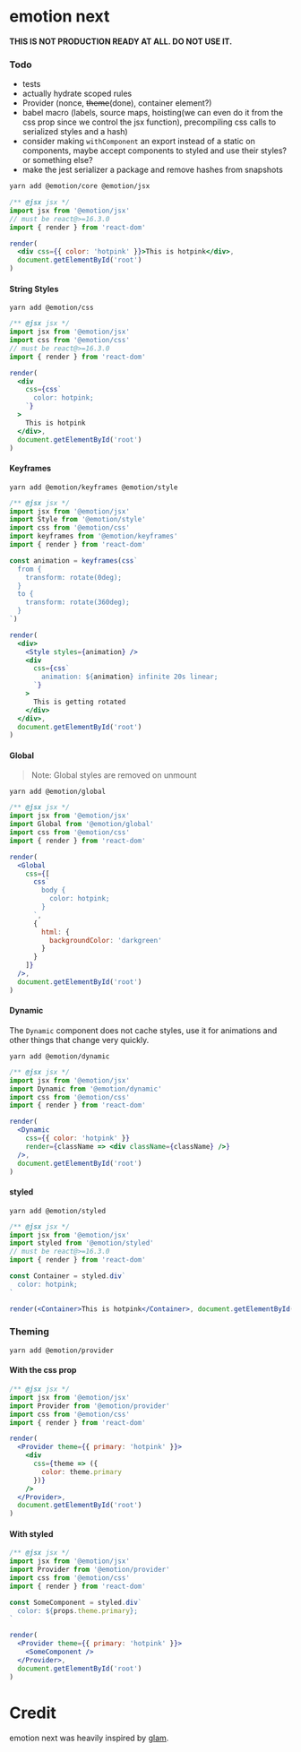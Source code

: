 # emotion next

**THIS IS NOT PRODUCTION READY AT ALL. DO NOT USE IT.**

### Todo

* tests
* actually hydrate scoped rules
* Provider (nonce, ~~theme~~(done), container element?)
* babel macro (labels, source maps, hoisting(we can even do it from the css prop since we control the jsx function), precompiling css calls to serialized styles and a hash)
* consider making `withComponent` an export instead of a static on components, maybe accept components to styled and use their styles? or something else?
* make the jest serializer a package and remove hashes from snapshots

```bash
yarn add @emotion/core @emotion/jsx
```

```jsx
/** @jsx jsx */
import jsx from '@emotion/jsx'
// must be react@>=16.3.0
import { render } from 'react-dom'

render(
  <div css={{ color: 'hotpink' }}>This is hotpink</div>,
  document.getElementById('root')
)
```

#### String Styles

```
yarn add @emotion/css
```

```jsx
/** @jsx jsx */
import jsx from '@emotion/jsx'
import css from '@emotion/css'
// must be react@>=16.3.0
import { render } from 'react-dom'

render(
  <div
    css={css`
      color: hotpink;
    `}
  >
    This is hotpink
  </div>,
  document.getElementById('root')
)
```

#### Keyframes

```
yarn add @emotion/keyframes @emotion/style
```

```jsx
/** @jsx jsx */
import jsx from '@emotion/jsx'
import Style from '@emotion/style'
import css from '@emotion/css'
import keyframes from '@emotion/keyframes'
import { render } from 'react-dom'

const animation = keyframes(css`
  from {
    transform: rotate(0deg);
  }
  to {
    transform: rotate(360deg);
  }
`)

render(
  <div>
    <Style styles={animation} />
    <div
      css={css`
        animation: ${animation} infinite 20s linear;
      `}
    >
      This is getting rotated
    </div>
  </div>,
  document.getElementById('root')
)
```

#### Global

> Note: Global styles are removed on unmount

```
yarn add @emotion/global
```

```jsx
/** @jsx jsx */
import jsx from '@emotion/jsx'
import Global from '@emotion/global'
import css from '@emotion/css'
import { render } from 'react-dom'

render(
  <Global
    css={[
      css`
        body {
          color: hotpink;
        }
      `,
      {
        html: {
          backgroundColor: 'darkgreen'
        }
      }
    ]}
  />,
  document.getElementById('root')
)
```

#### Dynamic

The `Dynamic` component does not cache styles, use it for animations and other things that change very quickly.

```
yarn add @emotion/dynamic
```

```jsx
/** @jsx jsx */
import jsx from '@emotion/jsx'
import Dynamic from '@emotion/dynamic'
import css from '@emotion/css'
import { render } from 'react-dom'

render(
  <Dynamic
    css={{ color: 'hotpink' }}
    render={className => <div className={className} />}
  />,
  document.getElementById('root')
)
```

#### styled

```
yarn add @emotion/styled
```

```jsx
/** @jsx jsx */
import jsx from '@emotion/jsx'
import styled from '@emotion/styled'
// must be react@>=16.3.0
import { render } from 'react-dom'

const Container = styled.div`
  color: hotpink;
`

render(<Container>This is hotpink</Container>, document.getElementById('root'))
```

### Theming

```
yarn add @emotion/provider
```

#### With the css prop

```jsx
/** @jsx jsx */
import jsx from '@emotion/jsx'
import Provider from '@emotion/provider'
import css from '@emotion/css'
import { render } from 'react-dom'

render(
  <Provider theme={{ primary: 'hotpink' }}>
    <div
      css={theme => ({
        color: theme.primary
      })}
    />
  </Provider>,
  document.getElementById('root')
)
```

#### With styled

```jsx
/** @jsx jsx */
import jsx from '@emotion/jsx'
import Provider from '@emotion/provider'
import css from '@emotion/css'
import { render } from 'react-dom'

const SomeComponent = styled.div`
  color: ${props.theme.primary};
`

render(
  <Provider theme={{ primary: 'hotpink' }}>
    <SomeComponent />
  </Provider>,
  document.getElementById('root')
)
```

# Credit

emotion next was heavily inspired by [glam](https://github.com/threepointone/glam).
